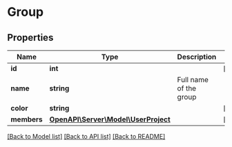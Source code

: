 # Group

## Properties
Name | Type | Description | Notes
------------ | ------------- | ------------- | -------------
**id** | **int** |  | [readonly] 
**name** | **string** | Full name of the group | 
**color** | **string** |  | [optional] 
**members** | [**OpenAPI\Server\Model\UserProject**](UserProject.md) |  | [readonly] 

[[Back to Model list]](../README.md#documentation-for-models) [[Back to API list]](../README.md#documentation-for-api-endpoints) [[Back to README]](../README.md)


